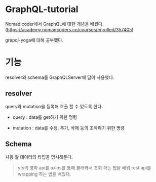 # GraphQL-tutorial

Nomad coder에서 GraphQL에 대한 개념을 배웠다. (https://academy.nomadcoders.co/courses/enrolled/357405)

grapql-yoga에 대해 공부했다.

# 기능

resolver와 schema를 GraphQLServer에 담아 사용했다.

## resolver

query와 mutation을 등록해 호출 할 수 있도록 한다.

- query : data를 get하기 위한 명령

- mutation : data를 수정, 추가, 삭제 등의 조작하기 위한 명령

## Schema

사용 할 데이터의 타입을 명시해둔다.

> yts의 영화 api를 axios를 통해 불러와서 조회 하는 법을 배워 rest api를 wrapping 하는 법을 배웠다.
